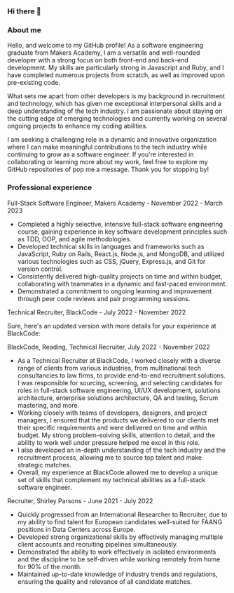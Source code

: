 ### Hi there 👋

### About me

Hello, and welcome to my GitHub profile! As a software engineering graduate from Makers Academy, I am a versatile and well-rounded developer with a strong focus on both front-end and back-end development. My skills are particularly strong in Javascript and Ruby, and I have completed numerous projects from scratch, as well as improved upon pre-existing code.

What sets me apart from other developers is my background in recruitment and technology, which has given me exceptional interpersonal skills and a deep understanding of the tech industry. I am passionate about staying on the cutting edge of emerging technologies and currently working on several ongoing projects to enhance my coding abilities.

I am seeking a challenging role in a dynamic and innovative organization where I can make meaningful contributions to the tech industry while continuing to grow as a software engineer. If you're interested in collaborating or learning more about my work, feel free to explore my GitHub repositories of pop me a message. Thank you for stopping by!


### Professional experience

Full-Stack Software Engineer, Makers Academy - November 2022 - March 2023

* Completed a highly selective, intensive full-stack software engineering course, gaining experience in key software development principles such as TDD, OOP, and agile methodologies.
* Developed technical skills in languages and frameworks such as JavaScript, Ruby on Rails, React.js, Node.js, and MongoDB, and utilized various technologies such as CSS, jQuery, Express.js, and Git for version control.
* Consistently delivered high-quality projects on time and within budget, collaborating with teammates in a dynamic and fast-paced environment.
* Demonstrated a commitment to ongoing learning and improvement through peer code reviews and pair programming sessions.

Technical Recruiter, BlackCode - July 2022 - November 2022

Sure, here's an updated version with more details for your experience at BlackCode:

BlackCode, Reading, Technical Recruiter, July 2022 - November 2022

* As a Technical Recruiter at BlackCode, I worked closely with a diverse range of clients from various industries, from multinational tech consultancies to law firms, to provide end-to-end recruitment solutions. I was responsible for sourcing, screening, and selecting candidates for roles in full-stack software engineering, UI/UX development, solutions architecture, enterprise solutions architecture, QA and testing, Scrum mastering, and more.
* Working closely with teams of developers, designers, and project managers, I ensured that the products we delivered to our clients met their specific requirements and were delivered on time and within budget. My strong problem-solving skills, attention to detail, and the ability to work well under pressure helped me excel in this role.
* I also developed an in-depth understanding of the tech industry and the recruitment process, allowing me to source top talent and make strategic matches. 
* Overall, my experience at BlackCode allowed me to develop a unique set of skills that complement my technical abilities as a full-stack software engineer.

Recruiter, Shirley Parsons - June 2021 - July 2022

* Quickly progressed from an International Researcher to Recruiter, due to my ability to find talent for European candidates well-suited for FAANG positions in Data Centers across Europe.
* Developed strong organizational skills by effectively managing multiple client accounts and recruiting pipelines simultaneously.
* Demonstrated the ability to work effectively in isolated environments and the discipline to be self-driven while working remotely from home for 90% of the month.
* Maintained up-to-date knowledge of industry trends and regulations, ensuring the quality and relevance of all candidate matches.


<!--
**JamesJPaterson/JamesJPaterson** is a ✨ _special_ ✨ repository because its `README.md` (this file) appears on your GitHub profile.

Here are some ideas to get you started:

- 🔭 I’m currently working on ...
- 🌱 I’m currently learning ...
- 👯 I’m looking to collaborate on ...
- 🤔 I’m looking for help with ...
- 💬 Ask me about ...
- 📫 How to reach me: ...
- 😄 Pronouns: ...
- ⚡ Fun fact: ...
-->
